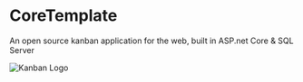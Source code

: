 # CoreTemplate
An open source kanban application for the web, built in ASP.net Core &amp; SQL Server

![Kanban Logo](http://www.markentingh.com/projects/coretemplate/logo.png)




